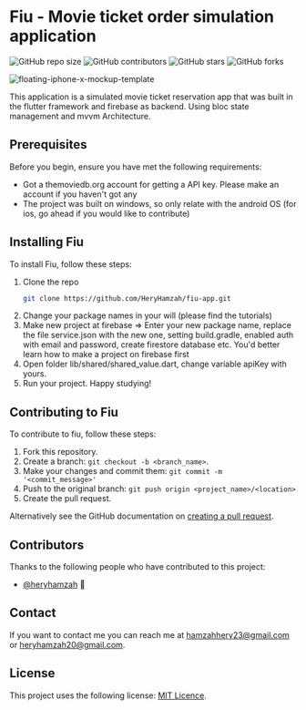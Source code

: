# Fiu - Movie ticket order simulation application
![GitHub repo size](https://img.shields.io/github/repo-size/HeryHamzah/fiu-app)
![GitHub contributors](https://img.shields.io/github/contributors/HeryHamzah/fiu-app)
![GitHub stars](https://img.shields.io/github/stars/HeryHamzah/fiu-app?style=social)
![GitHub forks](https://img.shields.io/github/forks/HeryHamzah/fiu-app?style=social)

![floating-iphone-x-mockup-template](https://user-images.githubusercontent.com/73412329/131820921-ce651ca5-8b44-4e22-95d9-31af7f90ae43.png)

This application is a simulated movie ticket reservation app that was built in the flutter framework and firebase as backend. Using bloc state management and mvvm Architecture.

## Prerequisites

Before you begin, ensure you have met the following requirements:

- Got a themoviedb.org account for getting a API key. Please make an account if you haven't got any
- The project was built on windows, so only relate with the android OS (for ios, go ahead if you would like to contribute)

## Installing Fiu

To install Fiu, follow these steps:

1. Clone the repo
    ```sh
   git clone https://github.com/HeryHamzah/fiu-app.git
   ```
3. Change your package names in your will (please find the tutorials)
4. Make new project at firebase => Enter your new package name, replace the file service.json with the new one, setting build.gradle, enabled auth with email and password, create firestore database etc. You'd better learn how to make a project on firebase first
5. Open folder lib/shared/shared_value.dart, change variable apiKey with yours.
6. Run your project. Happy studying!

## Contributing to Fiu

<!--- If your README is long or you have some specific process or steps you want contributors to follow, consider creating a separate CONTRIBUTING.md file--->

To contribute to fiu, follow these steps:

1. Fork this repository.
2. Create a branch: `git checkout -b <branch_name>`.
3. Make your changes and commit them: `git commit -m '<commit_message>'`
4. Push to the original branch: `git push origin <project_name>/<location>`
5. Create the pull request.

Alternatively see the GitHub documentation on [creating a pull request](https://help.github.com/en/github/collaborating-with-issues-and-pull-requests/creating-a-pull-request).

## Contributors

Thanks to the following people who have contributed to this project:

- [@heryhamzah](https://github.com/heryhamzah) 📖

## Contact

If you want to contact me you can reach me at <hamzahhery23@gmail.com> or <heryhamzah20@gmail.com>.

## License

<!--- If you're not sure which open license to use see https://choosealicense.com/--->

This project uses the following license: [MIT Licence](https://github.com/HeryHamzah/fiu-app/blob/main/LICENSE).
